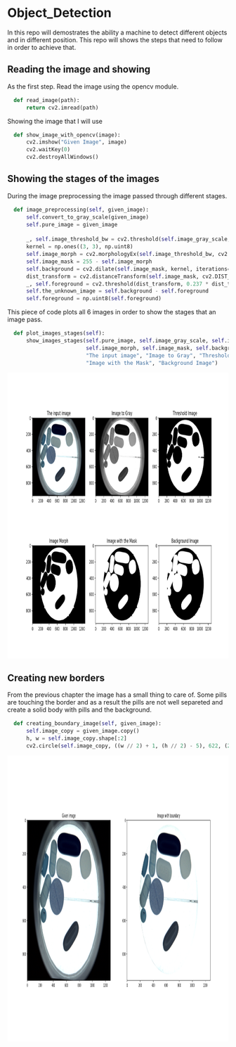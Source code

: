 # Object_Detection

In this repo will demostrates the ability a machine to detect different objects and in different position. This repo will shows the steps that need to follow in order to achieve that. 


## Reading the image and showing  

As the first step. Read the image using the opencv module.

```python
  def read_image(path):
      return cv2.imread(path)
```

Showing the image that I will use 

```python
  def show_image_with_opencv(image):
      cv2.imshow("Given Image", image)
      cv2.waitKey(0)
      cv2.destroyAllWindows()

```

## Showing the stages of the images

During the image preprocessing the image passed through different stages.

```python
  def image_preprocessing(self, given_image):
      self.convert_to_gray_scale(given_image)
      self.pure_image = given_image

      _, self.image_threshold_bw = cv2.threshold(self.image_gray_scale, 190, 255, cv2.THRESH_BINARY)
      kernel = np.ones((3, 3), np.uint8)
      self.image_morph = cv2.morphologyEx(self.image_threshold_bw, cv2.MORPH_CLOSE, kernel, iterations=9)
      self.image_mask = 255 - self.image_morph
      self.background = cv2.dilate(self.image_mask, kernel, iterations=5)
      dist_transform = cv2.distanceTransform(self.image_mask, cv2.DIST_L2, 3)
      _, self.foreground = cv2.threshold(dist_transform, 0.237 * dist_transform.max(), 255, 0)
      self.the_unknown_image = self.background - self.foreground
      self.foreground = np.uint8(self.foreground)
```

This piece of code plots all 6 images in order to show the stages that an image pass.

```python
  def plot_images_stages(self):
      show_images_stages(self.pure_image, self.image_gray_scale, self.image_threshold_bw,
                         self.image_morph, self.image_mask, self.background,
                         "The input image", "Image to Gray", "Threshold Image", "Image Morph",
                         "Image with the Mask", "Background Image")

```

<p align="center"> 
<img src="https://github.com/BardisRenos/Object_Detection/blob/main/Screenshot%20from%202021-01-03%2018-30-18.png" width="1200" height="650" style=centerme>
</p>

## Creating new borders  

From the previous chapter the image has a small thing to care of. Some pills are touching the border and as a result the pills are not well separeted and create a solid body with pills and the background. 


```python
  def creating_boundary_image(self, given_image):
      self.image_copy = given_image.copy()
      h, w = self.image_copy.shape[:2]
      cv2.circle(self.image_copy, ((w // 2) + 1, (h // 2) - 5), 622, (255, 255, 255), 350)
```

<p align="center"> 
<img src="https://github.com/BardisRenos/Object_Detection/blob/Image_Preprocessing/Screenshot%20from%202021-01-03%2020-41-49.png" width="700" height="650" style=centerme>
</p>

